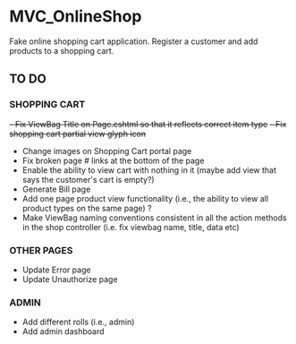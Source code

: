 # MVC_OnlineShop
Fake online shopping cart application. 
Register a customer and add products to a shopping cart.

## TO DO

### SHOPPING CART
<strike> - Fix ViewBag Title on Page.cshtml so that it reflects correct item type</strike>
<strike> - Fix shopping cart partial view glyph icon </strike>
- Change images on Shopping Cart portal page
- Fix broken page # links at the bottom of the page
- Enable the ability to view cart with nothing in it (maybe add view that says the customer's cart is empty?)
- Generate Bill page 
- Add one page product view functionality (i.e., the ability to view all product types on the same page) ?
- Make ViewBag naming conventions consistent in all the action methods in the shop controller (i.e. fix viewbag name, title, data etc)

### OTHER PAGES
- Update Error page
- Update Unauthorize page

### ADMIN
- Add different rolls (i.e., admin)
- Add admin dashboard


